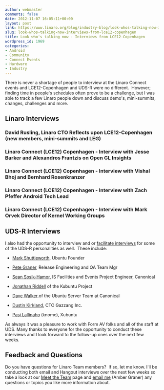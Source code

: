 ```yaml
---
author: webmaster
comments: false
date: 2012-11-07 16:05:11+00:00
layout: post
link: https://www.linaro.org/blog/industry-blog/look-whos-talking-now-interviews-from-lce12-copenhagen/
slug: look-whos-talking-now-interviews-from-lce12-copenhagen
title: Look who's talking now - Interviews from LCE12-Copenhagen
wordpress_id: 1969
categories:
- Android
- Community
- Connect Events
- Hardware
- Industry
---
```


There is never a shortage of people to interview at the Linaro Connect events and LCE12-Copenhagen and UDS-R were no different.  However; finding time in people's schedules often prove to be a challenge, but I was able to track a few Linaro people down and discuss demo's, mini-summits, changes, challenges and more.


## Linaro Interviews





### David Rusling, Linaro CTO Reflects upon LCE12-Copenhagen (new members, mini-summits and LEG)





### Linaro Connect (LCE12) Copenhagen - Interview with Jesse Barker and Alexandros Frantzis on Open GL Insights





### Linaro Connect (LCE12) Copenhagen - Interview with Vishal Bhoj and Bernhard Rosenkranzer





### Linaro Connect (LCE12) Copenhagen - Interview with Zach Pfeffer Android Tech Lead





### Linaro Connect (LCE12) Copenhagen - Interview with Mark Orvek Director of Kernel Working Groups




## UDS-R Interviews


I also had the opportunity to interview and or [facilitate interviews](http://www.youtube.com/user/ubuntudevelopers) for some of the UDS-R personalities as well.  These include:



	
  * [Mark Shuttleworth](http://youtu.be/RS89kvoGFLs), Ubuntu Founder

	
  * [Pete Graner](http://youtu.be/iQl6qR9yJzk), Release Engineering and QA Team Mgr

	
  * [Sean Sosik-Hamor](http://youtu.be/oQ-Fu6HPTQQ), IS Facilities and Events Project Engineer, Canonical

	
  * [Jonathan Riddell](http://youtu.be/kEotr1Qi1bQ) of the Kubuntu Project

	
  * [Dave Walker ](http://youtu.be/AHLM34RZIek)of the Ubuntu Server Team at Canonical

	
  * [Dustin Kirkland](http://youtu.be/i1Wo9kAR4oA), CTO Gazzang Inc.

	
  * [Pasi Lallinaho](http://youtu.be/2obH7ugvIsQ) (knome), Xubuntu


As always it was a pleasure to work with Form AV folks and all of the staff at UDS. Many thanks to everyone for the opportunity to conduct these interviews and I look forward to the follow-up ones over the next few weeks.


## Feedback and Questions


Do you have questions for Linaro Team members?  If so, let me know. I'll be conducting both email and Hangout interviews over the next few weeks so take a look at our [Meet the Team](http://www.linaro.org/linux-on-arm/meet-the-team) page and [email me](mailto:akgraner@linaro.org) (Amber Graner) any questions or topics you like more information about.
